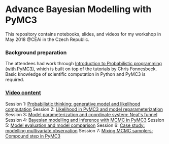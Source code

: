 # Advance Bayesian Modelling with PyMC3

This repository contains notebooks, slides, and videos for my workshop in May 2018 @CEAi in the Czech Republic.

### Background preparation 
The attendees had work through [Introduction to Probabilistic programming (with PyMC3)](https://github.com/junpenglao/PrecisionWorkshop1_Prep), which is built on top of the tutorials by Chris Fonnesbeck.
Basic knowledge of scientific computation in Python and PyMC3 is required.

### [Video content](https://slideslive.com/ceai/machine-learning-workshop-2018)
Session 1: [Probabilistic thinking: generative model and likelihood computation](https://slideslive.com/38907840/session-1-probabilistic-thinking-generative-model-and-likelihood-computation)
Session 2: [Likelihood in PyMC3 and model reparameterization](https://slideslive.com/38907841/session-2-likelihood-in-pymc3-and-model-reparameterization)
Session 3: [Model parameterization and coordinate system: Neal's funnel](https://slideslive.com/38907842/session-3-model-parameterization-and-coordinate-system-neals-funnel)
Session 4: [Bayesian modelling and inference with MCMC in PyMC3](https://slideslive.com/38907843/session-4-bayesian-modelling-and-inference-with-mcmc-in-pymc3)
Session 5: [Model evaluation and model comparison](https://slideslive.com/38907844/session-5-model-evaluation-and-model-comparison)
Session 6: [Case study: modelling multivariate observation](https://slideslive.com/38907845/session-6-case-study-modelling-multivariate-observation)
Session 7: [Mixing MCMC samplers: Compound step in PyMC3](https://slideslive.com/38907846/session-7-mixing-mcmc-samplers-compound-step-in-pymc3)
